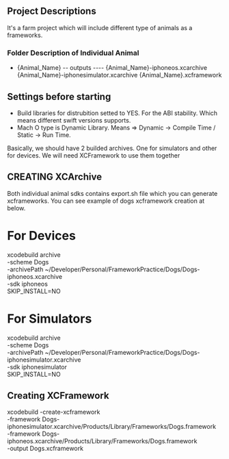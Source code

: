 ## Project Descriptions

It's a farm project which will include different type of animals as a frameworks. 

### Folder Description of Individual Animal

- {Animal_Name}
-- outputs
---- {Animal_Name}-iphoneos.xcarchive {Animal_Name}-iphonesimulator.xcarchive {Animal_Name}.xcframework 

## Settings before starting

- Build libraries for distrubition setted to YES. For the ABI stability. Which means different swift versions supports.
- Mach O type is Dynamic Library. Means => Dynamic -> Compile Time / Static -> Run Time.

Basically, we should have 2 builded archives. One for simulators and other for devices. We will need XCFramework to use them together

## CREATING XCArchive

Both individual animal sdks contains export.sh file which you can generate xcframeworks. You can see example of dogs xcframework creation at below.

# For Devices 

xcodebuild archive \
-scheme Dogs \
-archivePath ~/Developer/Personal/FrameworkPractice/Dogs/Dogs-iphoneos.xcarchive \
-sdk iphoneos \
SKIP_INSTALL=NO

# For Simulators

xcodebuild archive \
-scheme Dogs \
-archivePath ~/Developer/Personal/FrameworkPractice/Dogs/Dogs-iphonesimulator.xcarchive \
-sdk iphonesimulator \
SKIP_INSTALL=NO

## Creating XCFramework

xcodebuild -create-xcframework \
-framework Dogs-iphonesimulator.xcarchive/Products/Library/Frameworks/Dogs.framework \
-framework Dogs-iphoneos.xcarchive/Products/Library/Frameworks/Dogs.framework \
-output Dogs.xcframework

